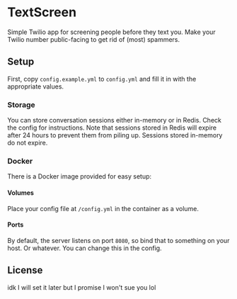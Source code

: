 # TextScreen

Simple Twilio app for screening people before they text you. Make your Twilio number public-facing to get rid of (most) spammers.

## Setup

First, copy `config.example.yml` to `config.yml` and fill it in with the appropriate values.

### Storage

You can store conversation sessions either in-memory or in Redis. Check the config for instructions. Note that sessions stored in Redis will expire after 24 hours to prevent them from piling up. Sessions stored in-memory do not expire.

### Docker

There is a Docker image provided for easy setup:

#### Volumes

Place your config file at `/config.yml` in the container as a volume.

#### Ports

By default, the server listens on port `8080`, so bind that to something on your host. Or whatever. You can change this in the config.

## License

idk I will set it later but I promise I won't sue you lol